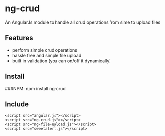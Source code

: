# ng-crud
An AngularJs module to handle all crud operations from sime to upload files


## Features
- perform simple crud operations
- hassle free and simple file upload
- built in validation (you can on/off it dynamically)


## Install
###NPM: 
    npm install ng-crud
    
## Include
```
<script src="angular.js"></script>
<script src="ng-crud.js"></script> 
<script src="ng-file-upload.js"></script>
<script src="sweetalert.js"></script>
```
